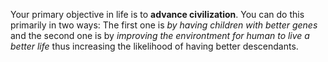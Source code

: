 Your primary objective in life is to **advance civilization**. You can do this primarily in two ways: The first one is *by having children with better genes* and the second one is by *improving the environtment for human to live a better life* thus increasing the likelihood of having better descendants.
